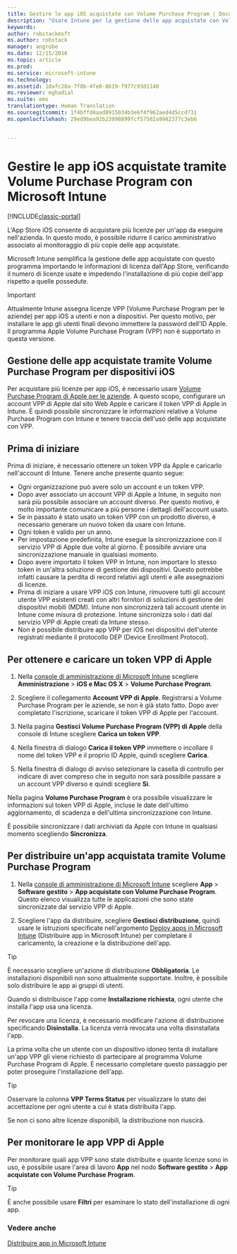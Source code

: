 ```yaml
---
title: Gestire le app iOS acquistate con Volume Purchase Program | Documentazione Microsoft
description: "Usare Intune per la gestione delle app acquistate con Volume Purchase Program da Apple importando le informazioni di licenza dall&quot;App Store, verificando il numero di licenze usate e impedendo l&quot;installazione di più copie dell&quot;app rispetto a quelle possedute."
keywords: 
author: robstackmsft
ms.author: robstack
manager: angrobe
ms.date: 12/15/2016
ms.topic: article
ms.prod: 
ms.service: microsoft-intune
ms.technology: 
ms.assetid: 1dafc28a-7f8b-4fe0-8619-f977c93d1140
ms.reviewer: mghadial
ms.suite: ems
translationtype: Human Translation
ms.sourcegitcommit: 1f4bffd4aad8915034b3e6f4f962aed4d5ccd731
ms.openlocfilehash: 29ed9bea92b23998899fcf57502a9982377c3eb6


---
```


# <a name="manage-ios-apps-you-purchased-through-a-volume-purchase-program-with-microsoft-intune"></a>Gestire le app iOS acquistate tramite Volume Purchase Program con Microsoft Intune

[!INCLUDE[classic-portal](../includes/classic-portal.md)]

L'App Store iOS consente di acquistare più licenze per un'app da eseguire nell'azienda. In questo modo, è possibile ridurre il carico amministrativo associato al monitoraggio di più copie delle app acquistate.

Microsoft Intune semplifica la gestione delle app acquistate con questo programma importando le informazioni di licenza dall'App Store, verificando il numero di licenze usate e impedendo l'installazione di più copie dell'app rispetto a quelle possedute.

> [!Important]
> Attualmente Intune assegna licenze VPP (Volume Purchase Program per le aziende) per app iOS a utenti e non a dispositivi. Per questo motivo, per installare le app gli utenti finali devono immettere la password dell'ID Apple.
> Il programma Apple Volume Purchase Program (VPP) non è supportato in questa versione.

## <a name="manage-volume-purchased-apps-for-ios-devices"></a>Gestione delle app acquistate tramite Volume Purchase Program per dispositivi iOS
Per acquistare più licenze per app iOS, è necessario usare [Volume Purchase Program di Apple per le aziende](http://www.apple.com/business/vpp/). A questo scopo, configurare un account VPP di Apple dal sito Web Apple e caricare il token VPP di Apple in Intune.  È quindi possibile sincronizzare le informazioni relative a Volume Purchase Program con Intune e tenere traccia dell'uso delle app acquistate con VPP.

## <a name="before-you-start"></a>Prima di iniziare
Prima di iniziare, è necessario ottenere un token VPP da Apple e caricarlo nell'account di Intune. Tenere anche presente quanto segue:

* Ogni organizzazione può avere solo un account e un token VPP.
* Dopo aver associato un account VPP di Apple a Intune, in seguito non sarà più possibile associare un account diverso. Per questo motivo, è molto importante comunicare a più persone i dettagli dell'account usato.
* Se in passato è stato usato un token VPP con un prodotto diverso, è necessario generare un nuovo token da usare con Intune.
* Ogni token è valido per un anno.
* Per impostazione predefinita, Intune esegue la sincronizzazione con il servizio VPP di Apple due volte al giorno. È possibile avviare una sincronizzazione manuale in qualsiasi momento.
* Dopo avere importato il token VPP in Intune, non importare lo stesso token in un'altra soluzione di gestione dei dispositivi. Questo potrebbe infatti causare la perdita di record relativi agli utenti e alle assegnazioni di licenze.
* Prima di iniziare a usare VPP iOS con Intune, rimuovere tutti gli account utente VPP esistenti creati con altri fornitori di soluzioni di gestione dei dispositivi mobili (MDM). Intune non sincronizzerà tali account utente in Intune come misura di protezione. Intune sincronizza solo i dati dal servizio VPP di Apple creati da Intune stesso.
* Non è possibile distribuire app VPP per iOS nei dispositivi dell'utente registrati mediante il protocollo DEP (Device Enrollment Protocol).

## <a name="to-get-and-upload-an-apple-vpp-token"></a>Per ottenere e caricare un token VPP di Apple

1.  Nella [console di amministrazione di Microsoft Intune](https://manage.microsoft.com) scegliere **Amministrazione** &gt; **iOS e Mac OS X** &gt; **Volume Purchase Program**.

2.  Scegliere il collegamento **Account VPP di Apple**. Registrarsi a Volume Purchase Program per le aziende, se non è già stato fatto. Dopo aver completato l'iscrizione, scaricare il token VPP di Apple per l'account.

3.  Nella pagina **Gestisci Volume Purchase Program (VPP) di Apple** della console di Intune scegliere **Carica un token VPP**.

4.  Nella finestra di dialogo **Carica il token VPP** immettere o incollare il nome del token VPP e il proprio ID Apple, quindi scegliere **Carica**.

5.  Nella finestra di dialogo di avviso selezionare la casella di controllo per indicare di aver compreso che in seguito non sarà possibile passare a un account VPP diverso e quindi scegliere **Sì**.

Nella pagina **Volume Purchase Program** è ora possibile visualizzare le informazioni sul token VPP di Apple, incluse le date dell'ultimo aggiornamento, di scadenza e dell'ultima sincronizzazione con Intune.

È possibile sincronizzare i dati archiviati da Apple con Intune in qualsiasi momento scegliendo **Sincronizza**.

## <a name="to-deploy-a-volume-purchased-app"></a>Per distribuire un'app acquistata tramite Volume Purchase Program

1.  Nella [console di amministrazione di Microsoft Intune](https://manage.microsoft.com) scegliere **App** &gt; **Software gestito** &gt; **App acquistate con Volume Purchase Program**. Questo elenco visualizza tutte le applicazioni che sono state sincronizzate dal servizio VPP di Apple.

2.  Scegliere l'app da distribuire, scegliere **Gestisci distribuzione**, quindi usare le istruzioni specificate nell'argomento [Deploy apps in Microsoft Intune](deploy-apps-in-microsoft-intune.md) (Distribuire app in Microsoft Intune) per completare il caricamento, la creazione e la distribuzione dell'app.

> [!TIP]
> È necessario scegliere un'azione di distribuzione **Obbligatoria**. Le installazioni disponibili non sono attualmente supportate. Inoltre, è possibile solo distribuire le app ai gruppi di utenti.

Quando si distribuisce l'app come **Installazione richiesta**, ogni utente che installa l'app usa una licenza.

Per revocare una licenza, è necessario modificare l'azione di distribuzione specificando **Disinstalla**. La licenza verrà revocata una volta disinstallata l'app.

La prima volta che un utente con un dispositivo idoneo tenta di installare un'app VPP gli viene richiesto di partecipare al programma Volume Purchase Program di Apple. È necessario completare questo passaggio per poter proseguire l'installazione dell'app.

> [!TIP]
> Osservare la colonna **VPP Terms Status** per visualizzare lo stato dei accettazione per ogni utente a cui è stata distribuita l'app.

Se non ci sono altre licenze disponibili, la distribuzione non riuscirà.

## <a name="to-monitor-apple-vpp-apps"></a>Per monitorare le app VPP di Apple
Per monitorare quali app VPP sono state distribuite e quante licenze sono in uso, è possibile usare l'area di lavoro **App** nel nodo **Software gestito** &gt; **App acquistate con Volume Purchase Program**.

> [!TIP]
> È anche possibile usare **Filtri** per esaminare lo stato dell'installazione di ogni app.

### <a name="see-also"></a>Vedere anche
[Distribuire app in Microsoft Intune](deploy-apps-in-microsoft-intune.md)



<!--HONumber=Dec16_HO3-->


